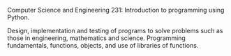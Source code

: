 Computer Science and Engineering 231: Introduction to programming using Python. 

Design, implementation and testing of programs to solve problems such as those in engineering, mathematics and science. Programming fundamentals, functions, objects, and use of libraries of functions.
